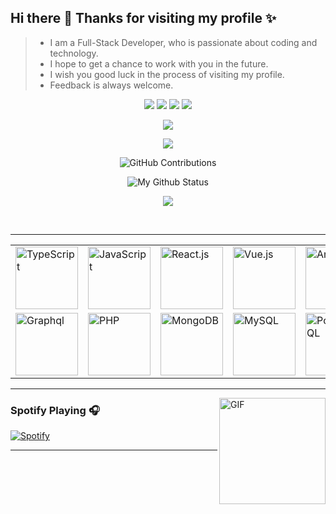 ## Hi there 👋 Thanks for visiting my profile ✨
 > - I am a Full-Stack Developer, who is passionate about coding and technology.
 > - I hope to get a chance to work with you in the future.
 > - I wish you good luck in the process of visiting my profile.
 > - Feedback is always welcome.
 
<div align="center">
  <div>
    <img src="https://visitor-badge.laobi.icu/badge?page_id=YSHgroup.YSHgroup" />
    <img src="https://img.shields.io/github/followers/YSHgroup?label=Follow&style=social" />
    <img src="https://img.shields.io/badge/github-black?style=flat-square&logo=github" href="https://github.com/YSHgroup" />
    <img src="https://img.shields.io/badge/outlook-black?style=flat-square&logo=gmail" href="mailto:david.dev100@outlook.com" />
</div>

   ![](https://readme-typing-svg.herokuapp.com/?lines=✨Full-Stack%20Developer✨;✨Front-End%20Developer✨;✨React/Next%20Master✨;✨Vue/Nuxt%20Expert✨;5%2B%20years%20of%20coding%20experience;📖Always%20studying%20new%20techs📖&font=Pacifico&center=true&width=650&height=120&color=37b39a&vCenter=true&size=45%22)
    
    
  <img src="https://github-profile-trophy.vercel.app/?username=YSHgroup&row=1&column=6&theme=gruvbox&margin-w=15&margin-h=15"/>
  
   ![GitHub Contributions](https://github-readme-streak-stats.herokuapp.com/?&theme=ayu-mirage&user=YSHgroup)

   ![My Github Status](https://github-readme-stats-sigma-five.vercel.app/api?username=YSHgroup&count_private=true&show_icons=true&theme=ayu-mirage)

   ![](https://github-readme-stats-sigma-five.vercel.app/api/top-langs/?username=YSHgroup&layout=compact&theme=ayu-mirage&langs_count=8)
</div>

<Br>
<hr>

<table>
    <tr>
        <td><img src="https://img.icons8.com/color/2x/typescript.png" title="TypeScript" width="100" alt="TypeScript"></td> 
        <td><img src="https://img.icons8.com/nolan/2x/javascript.png" title="JavaScript" width="100" alt="JavaScript"></td>
        <td><img src="https://www.vectorlogo.zone/logos/reactjs/reactjs-icon.svg" title="React" width="100" alt="React.js"></td>
        <td><img src="https://img.icons8.com/color/2x/vue-js.png" title="Vue" width="100" alt="Vue.js"></td>
        <td><img src="https://img.icons8.com/color/2x/angularjs.png" title="Angular" width="100" alt="Angular.js"></td>
        <td><img src="https://img.icons8.com/color/2x/nodejs.png" title="Node.js" width="100" alt="node.js"></td>
        <td><img src="https://img.icons8.com/color/2x/html-5.png" title="HTML5" width="100" alt="HTML5"></td>
        <td><img src="https://img.icons8.com/color/2x/css3.png" title="CSS3" width="100" alt="CSS3"></td>
        <td><img src="https://img.icons8.com/color/2x/bootstrap.png" title="Bootstrap" width="100" alt="Bootstrap"></td>
        <td><img src="https://img.icons8.com/color/2x/sass.png" title="Sass" width="100" alt="Sass"></td>
        <td><img src="https://www.vectorlogo.zone/logos/python/python-icon.svg" title="Python" width="100" alt="Python"></td>
        <td><img src="https://img.icons8.com/color/2x/django.png" title="Django" width="100" alt="Django"></td>
        <td><img src="https://img.icons8.com/ios/452/solidity.png" title="Solidity" width="100" alt="Solidity"></td>
        <td><img src="https://img.icons8.com/color/2x/tensorflow.png" title="TensorFlow" width="100" alt="TensorFlow"></td>
        <td><img src="https://cdn.iconscout.com/icon/free/png-64/laravel-226015.png" title="Laravel" width="100" alt="Laravel"></td>
    </tr>
    <tr>
        <td><img src="https://www.vectorlogo.zone/logos/graphql/graphql-icon.svg" title="Graphql" width="100" alt="Graphql"></td>
        <td><img src="https://img.icons8.com/color/2x/php.png" title="PHP" width="100" alt="PHP"></td>
        <td><img src="https://cdn.iconscout.com/icon/free/png-128/mongodb-4-1175139.png" title="MongoDB" width="100" alt="MongoDB"></td>
        <td><img src="https://cdn.iconscout.com/icon/free/png-64/mysql-18-1174938.png" title="MySQL" width="100" alt="MySQL"></td>
        <td><img src="https://img.icons8.com/color/2x/postgreesql.png" title="PostgreSQL" width="100" alt="PostgreSQL"></td>
        <td><img src="https://img.icons8.com/color/2x/c-plus-plus-logo.png" title="C++" width="100" alt="C++"></td>
        <td><img src="https://www.theconsolelogs.com/react/redux.svg" title="Redux" width="100" alt="Redux"></td>
        <td><img src="https://img.icons8.com/nolan/2x/github.png" title="Git" width="100" alt="Git"></td>
        <td><img src="https://www.vectorlogo.zone/logos/linux/linux-icon.svg" title="Linux" width="100" alt="Linux"></td>
        <td><img src="https://www.vectorlogo.zone/logos/docker/docker-icon.svg" title="Docker" width="100" alt="Docker"></td>
        <td><img src="https://www.vectorlogo.zone/logos/dartlang/dartlang-icon.svg" title="Dart" width="100" alt="Dart"></td>
        <td><img src="https://www.vectorlogo.zone/logos/flutterio/flutterio-icon.svg" title="Flutter" width="100" alt="Flutter"></td>
        <td><img src="https://www.vectorlogo.zone/logos/git-scm/git-scm-icon.svg" title="GitLab" width="100" alt="GitLab"></td>
        <td><img src="https://img.icons8.com/color/452/amazon-web-services.png" title="Amazon Web Service" width="100" alt="Amazon Web Service"></td>
    </tr>
</table>

---

<img align="right" alt="GIF" height="170px" src="https://media.giphy.com/media/J5B1Y8QZnzXXbLQIBu/giphy.gif" />

### Spotify Playing 🎧

[![Spotify](https://novatorem.bgstatic.vercel.app/api/spotify)](https://open.spotify.com/user/11153360645)

---
<!--
**YSHgroup/YSHgroup** is a ✨ _special_ ✨ repository because its `README.md` (this file) appears on your GitHub profile.

Here are some ideas to get you started:

- 👋 Hi, This is @YSHgroup
- 👀 Interested in Web development and blockchain.
- 🌱 I’m currently learning new tech in Svelte.
- 💞️ I’m looking to collaborate on this.
- 📫 Email: david.dev100@outlook.com
- 📫 Skype: live:.cid.abe2f56b5909b6ab
-->
